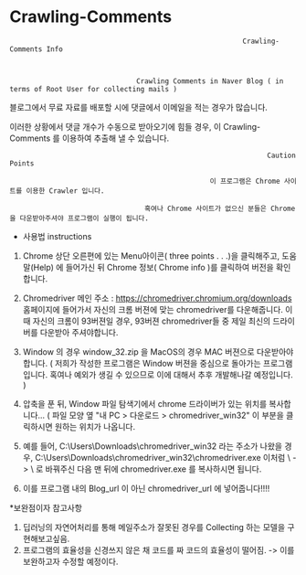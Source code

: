 # Crawling-Comments




                                                             Crawling-Comments Info
                                              
                                              
                                              
                                   Crawling Comments in Naver Blog ( in terms of Root User for collecting mails ) 




블로그에서 무료 자료를 배포할 시에 댓글에서 이메일을 적는 경우가 많습니다.

이러한 상황에서 댓글 개수가 수동으로 받아오기에 힘들 경우, 이 Crawling-Comments 를 이용하여 추출해 낼 수 있습니다.


                                                                   Caution Points
                                                                  
                                                     이 프로그램은 Chrome 사이트를 이용한 Crawler 입니다.
                                                     
                                     혹여나 Chrome 사이트가 없으신 분들은 Chrome 을 다운받아주셔야 프로그램이 실행이 됩니다.



* 사용법 instructions

1) Chrome 상단 오른편에 있는 Menu아이콘( three points . . .)을 클릭해주고, 도움말(Help) 에 들어가신 뒤 Chrome 정보( Chrome info )를 클릭하여 버전을 확인합니다. 

2) Chromedriver 메인 주소 : https://chromedriver.chromium.org/downloads 홈페이지에 들어가서 자신의 크롬 버젼에 맞는 chromedriver를 다운해줍니다. 이때 자신의 크롬이 93버젼일 경우, 93버젼 chromedriver들 중 제일 최신의 드라이버를 다운받아 주셔야합니다.

3) Window 의 경우 window_32.zip 을 MacOS의 경우 MAC 버젼으로 다운받아야합니다. ( 저희가 작성한 프로그램은 Window 버젼을 중심으로 돌아가는 프로그램입니다. 혹여나 예외가 생길 수 있으므로 이에 대해서 추후 개발해나갈 예정입니다. ) 

4) 압축을 푼 뒤, Window 파일 탐색기에서 chrome 드라이버가 있는 위치를 복사합니다... ( 파일 모양 옆 "내 PC > 다운로드 > chromedriver_win32" 이 부분을 클릭하시면 원하는 위치가 나옵니다.

5) 예를 들어, C:\Users\Downloads\chromedriver_win32 라는 주소가 나왔을 경우, C:\\Users\\Downloads\\chromedriver_win32\\chromedriver.exe 이처럼 \ -> \\ 로 바꿔주신 다음 맨 뒤에 chromedriver.exe 를 복사하시면 됩니다.

6) 이를 프로그램 내의 Blog_url 이 아닌 chromedriver_url 에 넣어줍니다!!!!




*보완점이자 참고사항
1) 딥러닝의 자연어처리를 통해 메일주소가 잘못된 경우를 Collecting 하는 모델을 구현해보고싶음.
2) 프로그램의 효율성을 신경쓰지 않은 채 코드를 짜 코드의 효율성이 떨어짐. -> 이를 보완하고자 수정할 예정이다.

